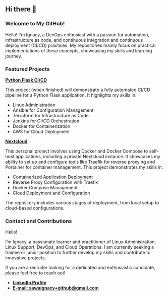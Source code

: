## Hi there 👋

<!--
**Ignacy-s/Ignacy-s** is a ✨ _special_ ✨ repository because its `README.md` (this file) appears on your GitHub profile.

Here are some ideas to get you started:

- 🔭 I’m currently working on ...
- 🌱 I’m currently learning ...
- 👯 I’m looking to collaborate on ...
- 🤔 I’m looking for help with ...
- 💬 Ask me about ...
- 📫 How to reach me: ...
- 😄 Pronouns: ...
- ⚡ Fun fact: ...
-->

### Welcome to My GitHub!

Hello! I'm Ignacy, a DevOps enthusiast with a passion for automation,
infrastructure as code, and continuous integration and continuous
deployment (CI/CD) practices. My repositories mainly focus on
practical implementations of these concepts, showcasing my skills and
learning journey.

### Featured Projects

**[Python Flask CI/CD](https://github.com/Ignacy-s/python-flask-cicd)**

This project (when finished) will demonstrate a fully automated CI/CD
pipeline for a Python Flask application. It highlights my skills in:

- Linux Administration
- Ansible for Configuration Management
- Terraform for Infrastructure as Code
- Jenkins for CI/CD Orchestration
- Docker for Containerization
- AWS for Cloud Deployment


**[Nextcloud](https://github.com/Ignacy-s/nextcloud)**

This personal project involves using Docker and Docker Compose to
self-host applications, including a private Nextcloud instance. It
showcases my ability to set up and configure tools like Traefik for
reverse proxying and Portainer for container management. This project
demonstrates my skills in:

- Containerized Application Deployment
- Reverse Proxy Configuration with Traefik
- Docker Compose Management
- Cloud Deployment and Configuration

The repository includes various stages of deployment, from local setup
to cloud-based configurations.


### Contact and Contributions

Hello!

I’m Ignacy, a passionate learner and practitioner of Linux Administration, Linux Support, DevOps, and Cloud Operations. I am currently seeking a trainee or junior position to further develop my skills and contribute to innovative projects.

If you are a recruiter looking for a dedicated and enthusiastic candidate, please feel free to reach out!
  * **[LinkedIn Profile](https://www.linkedin.com/in/ignacy-sawa)**
  * **[E-mail: sawaignacy+github@gmail.com](sawaignacy+github@gmail.com)**
